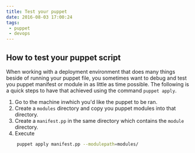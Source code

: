 ```yaml
---
title: Test your puppet
date: 2016-08-03 17:00:24
tags: 
 - puppet
 - devops
---
```



## How to test your puppet script
When working with a deployment environment that does many things beside of running your puppet file, you sometimes want to debug and test you puppet manifest or module in as little as time possible. The following is a quick steps to have that achieved using the command ``puppet apply``.
1. Go to the machine inwhich you'd like the puppet to be ran.
2. Create a ``modules`` directory and copy you puppet modules into that directory.
3. Create a ``manifest.pp`` in the same directory which contains the ``module`` directory.
4. Execute 
```bash
	puppet apply manifest.pp --modulepath=modules/
```